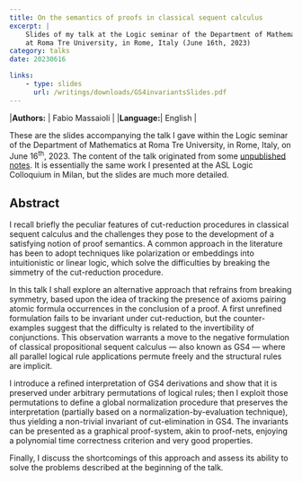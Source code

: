 ```yaml
---
title: On the semantics of proofs in classical sequent calculus
excerpt: |
    Slides of my talk at the Logic seminar of the Department of Mathematics
    at Roma Tre University, in Rome, Italy (June 16th, 2023)
category: talks
date: 20230616

links:
    - type: slides
      url: /writings/downloads/GS4invariantsSlides.pdf
---
```


|**Authors:** | Fabio Massaioli |
|**Language:**| English         |

These are the slides accompanying the talk I gave within the Logic seminar of the Department
of Mathematics at Roma Tre University, in Rome, Italy, on June 16<sup>th</sup>, 2023. The
content of the talk originated from some [unpublished notes](GS4invariants). It is essentially
the same work I presented at the ASL Logic Colloquium in Milan, but the slides are much more
detailed.

## Abstract

I recall briefly the peculiar features of cut-reduction procedures in classical
sequent calculus and the challenges they pose to the development of a satisfying
notion of proof semantics. A common approach in the literature has been to adopt
techniques like polarization or embeddings into intuitionistic or linear logic,
which solve the difficulties by breaking the simmetry of the cut-reduction
procedure.

In this talk I shall explore an alternative approach that refrains from breaking
symmetry, based upon the idea of tracking the presence of axioms pairing atomic
formula occurrences in the conclusion of a proof. A first unrefined formulation
fails to be invariant under cut-reduction, but the counter-examples suggest
that the difficulty is related to the invertibility of conjunctions. This
observation warrants a move to the negative formulation of classical
propositional sequent calculus — also known as GS4 — where all parallel logical
rule applications permute freely and the structural rules are implicit.

I introduce a refined interpretation of GS4 derivations and show that it is
preserved under arbitrary permutations of logical rules; then I exploit those
permutations to define a global normalization procedure that preserves the
interpretation (partially based on a normalization-by-evaluation technique),
thus yielding a non-trivial invariant of cut-elimination in GS4. The invariants
can be presented as a graphical proof-system, akin to proof-nets, enjoying a
polynomial time correctness criterion and very good properties.

Finally, I discuss the shortcomings of this approach and assess its ability to
solve the problems described at the beginning of the talk.
